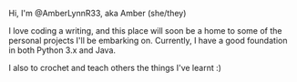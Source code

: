 Hi, I'm @AmberLynnR33, aka Amber (she/they)

I love coding a writing, and this place will soon be a home to some of the personal projects I'll be embarking on. Currently, I have a good foundation in both Python 3.x and Java.

I also to crochet and teach others the things I've learnt :)
